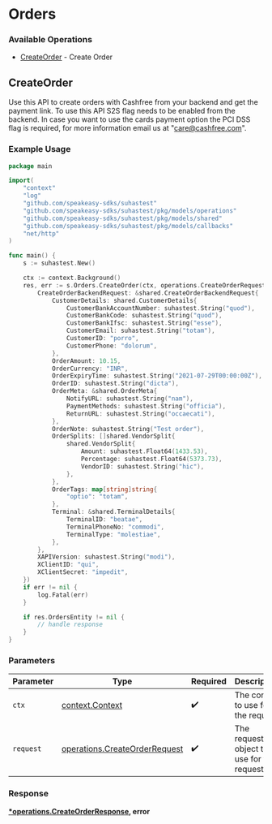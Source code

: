 # Orders

### Available Operations

* [CreateOrder](#createorder) - Create Order

## CreateOrder

Use this API to create orders with Cashfree from your backend and get the payment link. To use this API S2S flag needs to be enabled from the backend. In case you want to use the cards payment option the PCI DSS flag is required, for more information email us at "care@cashfree.com".

### Example Usage

```go
package main

import(
	"context"
	"log"
	"github.com/speakeasy-sdks/suhastest"
	"github.com/speakeasy-sdks/suhastest/pkg/models/operations"
	"github.com/speakeasy-sdks/suhastest/pkg/models/shared"
	"github.com/speakeasy-sdks/suhastest/pkg/models/callbacks"
	"net/http"
)

func main() {
    s := suhastest.New()

    ctx := context.Background()
    res, err := s.Orders.CreateOrder(ctx, operations.CreateOrderRequest{
        CreateOrderBackendRequest: &shared.CreateOrderBackendRequest{
            CustomerDetails: shared.CustomerDetails{
                CustomerBankAccountNumber: suhastest.String("quod"),
                CustomerBankCode: suhastest.String("quod"),
                CustomerBankIfsc: suhastest.String("esse"),
                CustomerEmail: suhastest.String("totam"),
                CustomerID: "porro",
                CustomerPhone: "dolorum",
            },
            OrderAmount: 10.15,
            OrderCurrency: "INR",
            OrderExpiryTime: suhastest.String("2021-07-29T00:00:00Z"),
            OrderID: suhastest.String("dicta"),
            OrderMeta: &shared.OrderMeta{
                NotifyURL: suhastest.String("nam"),
                PaymentMethods: suhastest.String("officia"),
                ReturnURL: suhastest.String("occaecati"),
            },
            OrderNote: suhastest.String("Test order"),
            OrderSplits: []shared.VendorSplit{
                shared.VendorSplit{
                    Amount: suhastest.Float64(1433.53),
                    Percentage: suhastest.Float64(5373.73),
                    VendorID: suhastest.String("hic"),
                },
            },
            OrderTags: map[string]string{
                "optio": "totam",
            },
            Terminal: &shared.TerminalDetails{
                TerminalID: "beatae",
                TerminalPhoneNo: "commodi",
                TerminalType: "molestiae",
            },
        },
        XAPIVersion: suhastest.String("modi"),
        XClientID: "qui",
        XClientSecret: "impedit",
    })
    if err != nil {
        log.Fatal(err)
    }

    if res.OrdersEntity != nil {
        // handle response
    }
}
```

### Parameters

| Parameter                                                                      | Type                                                                           | Required                                                                       | Description                                                                    |
| ------------------------------------------------------------------------------ | ------------------------------------------------------------------------------ | ------------------------------------------------------------------------------ | ------------------------------------------------------------------------------ |
| `ctx`                                                                          | [context.Context](https://pkg.go.dev/context#Context)                          | :heavy_check_mark:                                                             | The context to use for the request.                                            |
| `request`                                                                      | [operations.CreateOrderRequest](../../models/operations/createorderrequest.md) | :heavy_check_mark:                                                             | The request object to use for the request.                                     |


### Response

**[*operations.CreateOrderResponse](../../models/operations/createorderresponse.md), error**


